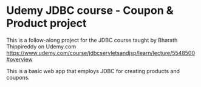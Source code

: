 # Udemy JDBC course - Coupon & Product project
This is a follow-along project for the JDBC course taught by Bharath Thippireddy on Udemy.com 
https://www.udemy.com/course/jdbcservletsandjsp/learn/lecture/5548500#overview 

This is a basic web app that employs JDBC for creating products and coupons.
